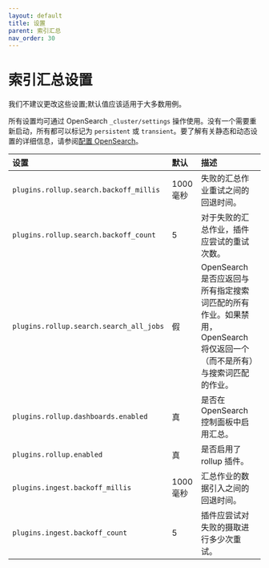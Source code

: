 ```yaml
---
layout: default
title: 设置
parent: 索引汇总
nav_order: 30
---
```


# 索引汇总设置

我们不建议更改这些设置;默认值应该适用于大多数用例。

所有设置均可通过 OpenSearch `_cluster/settings` 操作使用。没有一个需要重新启动，所有都可以标记为 `persistent` 或 `transient`。要了解有关静态和动态设置的详细信息，请参阅[配置 OpenSearch]({{site.url}}{{site.baseurl}}/install-and-configure/configuring-opensearch/index/)。

设置 | 默认 | 描述
:--- | :--- | :---
 `plugins.rollup.search.backoff_millis` |1000 毫秒 | 失败的汇总作业重试之间的回退时间。
 `plugins.rollup.search.backoff_count` |5 | 对于失败的汇总作业，插件应尝试的重试次数。
 `plugins.rollup.search.search_all_jobs` | 假 |OpenSearch 是否应返回与所有指定搜索词匹配的所有作业。如果禁用，OpenSearch 将仅返回一个（而不是所有）与搜索词匹配的作业。
 `plugins.rollup.dashboards.enabled` | 真 | 是否在 OpenSearch 控制面板中启用汇总。
 `plugins.rollup.enabled` | 真 | 是否启用了 rollup 插件。
 `plugins.ingest.backoff_millis` |1000 毫秒 | 汇总作业的数据引入之间的回退时间。
 `plugins.ingest.backoff_count` |5 | 插件应尝试对失败的摄取进行多少次重试。
